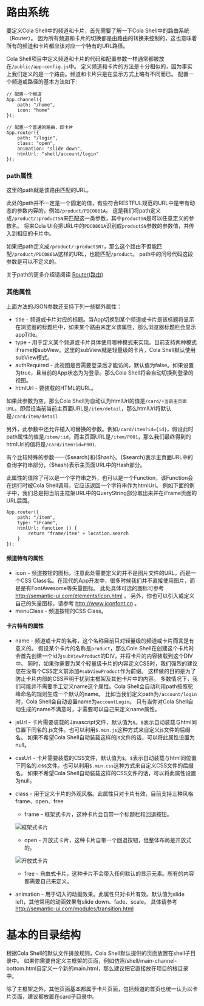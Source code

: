 # 路由系统
要定义Cola Shell中的频道和卡片，首先需要了解一下Cola Shell中的路由系统（Router）。
因为所有频道和卡片的切换都是由路由的转换来控制的，这也意味着所有的频道和卡片都应该对应一个特有的URL路径。

Cola Shell项目中定义频道和卡片的代码和配置参数一样通常都被放在`/public/app-config.js`中。
定义频道和卡片的方法是十分相似的，因为事实上我们定义的是一个路由。频道和卡片只是在显示方式上略有不同而已。
配置一个频道或路径的基本方法如下:

```
// 配置一个频道
App.channel({
	path: "/home",
	icon: "home"
});

// 配置一个普通的路由，即卡片
App.router({
	path: "/login",
	class: "open",
	animation: "slide down",
	htmlUrl: "shell/account/login"
});
```

### path属性

这里的path就是该路由匹配的URL。

此处的path并不一定是一个固定的值，有些符合RESTFUL规范的URL中是带有动态的参数内容的，例如`/product/PDC0861A`。
这是我们将path定义成`/product/:productSN`来匹配这一类参数，其中`productSN`是可以任意定义的参数名。
将来Cola UI会把URL中的`PDC0861A`识别成`productSN`参数的参数值，并传入到相应的卡片中。

如果把path定义成`/product/:productSN?`，那么这个路由不但能匹配`/product/PDC0861A`这样的URL，也能匹配`/product`。
path中的问号代码这段参数是可以不定义的。

关于path的更多介绍请阅读 [Router(路由)](router)

### 其他属性

上面方法的JSON参数还支持下列一些额外属性：

* title	-	频道或卡片对应的标题。当App切换到某个频道或卡片是该标题将显示在浏览器的标题栏中，如果某个路由未定义该属性，那么浏览器标题栏会显示appTitle。
* type	-	用于定义某个频道或卡片具体使用哪种模式来实现。目前支持两种模式iFrame和subView。这里的subView就是轻量级的卡片，Cola Shell默认使用subView模式。
* authRequired	-	此视图是否需要登录后才能访问，默认值为false。如果设置为true，且当前的App状态为为登录。那么Cola Shell将会自动切换到登录的视图。
* htmlUrl	-	要装载的HTML的URL。

如果此参数为空，那么Cola Shell为自动认为htmlUrl的值是`/card/+当前主页面URL`。即假设当前当前主页面URL是`/item/detail`，那么htmlUrl将默认是`/card/item/detail`

另外，此参数中还允许植入可替换的参数。例如`/card/item?id={id}`，假设此时path属性的值是`/item/:id`，而主页面URL是`/item/P001`，那么我们最终得到的htmlUrl的值将是`/card/item?id=P001`.

有个比较特殊的参数——{$search}和{$hash}。{$search}表示主页面URL中的查询字符串部分，{$hash}表示主页面URL中的Hash部分。

此属性的值除了可以是一个字符串之外，也可以是一个Function，该Function会在运行时被Cola Shell调用，它应该返回一个字符串作为htmlUrl。
例如下面的例子中，我们总是把当前主框架URL中的QueryString部分取出来并在iFrame页面的URL后面。
```
App.router({
	path: "/item",
	type: "iFrame",
	htmlUrl: function () {
		return "frame/item" + location.search
	}
});
```

#### 频道特有的属性
* icon	-	频道按钮的图标。注意此处需要定义的并不是图片文件的URL，而是一个CSS Class名。在现代的App开发中，很多时候我们并不直接使用图片，而是是有FontAwesome等矢量图标。
此处具体可选的图标可参考 http://semantic-ui.com/elements/icon.html 。
另外，你也可以引入或定义自己的矢量图标，请参考 http://www.iconfont.cn 。
* menuClass	-	频道按钮的CSS Class。

#### 卡片特有的属性
* name	-	频道或卡片的名称，这个名称目前只对轻量级的频道或卡片而言是有意义的。
假设某个卡片的名称是`product`，那么Cole Shell在创建这个卡片时会首先创建一个id为`subViewProduct`的DIV，并将卡片的内容装载到这个DIV中。
同时，如果你需要为某个轻量级卡片的内容定义CSS时，我们强烈的建议您在没有个CSS定义前添加`#subViewProduct`作为前缀。
这样做的目的是为了防止卡片内部的CSS声明干扰到主框架及其他卡片中的内容。
多数情况下，我们可能并不需要手工定义name这个属性。Cola Shell会自动利用path按照驼峰命名的规则生成一个默认的name。
比如当我们定义path为`/account/login`时，Cola Shell会自动设置name为`accountLogin`。
只有当你对Cola Shell自动生成的name不满意时，才需要可以自己来定义name属性。
* jsUrl	-	卡片需要装载的Javascript文件，默认值为`$`。`$`表示自动装载与html同位置下同名的.js文件。也可以利用`$.min.js`这种方式来自定义js文件的后缀名。
如果不希望Cola Shell自动装载这样的js文件的话，可以将此属性设置为null。
* cssUrl	-	卡片需要装载的CSS文件，默认值为`$`。`$`表示自动装载与html同位置下同名的.css文件。也可以利用`$.min.css`这种方式来自定义CSS文件的后缀名。
                如果不希望Cola Shell自动装载这样的CSS文件的话，可以将此属性设置为null。
* class	-	用于定义卡片的外观风格。此属性只对卡片有效，目前支持三种风格frame、open、free
	* frame	-	框架式卡片，这种卡片会自带一个标题栏和回退按钮。
	
	![框架式卡片](/images/docs/card-frame.png)
	* open	-	开放式卡片，这种卡片自带一个回退按钮，但整体布局是开放式的。
	
	![开放式卡片](/images/docs/card-open.png)
	* free	-	自由式卡片，这种卡片不会带入任何默认的显示元素。所有的内容都需要自己来定义。
* animation	-	用于切入的动画效果。此属性只对卡片有效。默认值为slide left，其他常用的动画效果有slide down、fade、scale。
具体请参考 http://semantic-ui.com/modules/transition.html

# 基本的目录结构
根据Cola Shell的默认文件排放规则，Cola Shell默认提供的页面放置在shell子目录中。
如果你需要自定义主框架的页面，例如仿照/shell/main-channel-bottom.html自定义一个新的main.html，那么建议把它直接放在项目的根目录中。

除了主框架之外，其他页面基本都属于卡片页面，包括频道的首页也统一认为以卡片页面，建议都放置在card子目录中。
